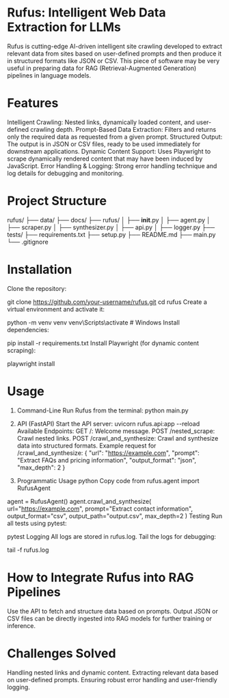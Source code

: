 # Rufus: Intelligent Web Data Extraction for LLMs
Rufus is cutting-edge AI-driven intelligent site crawling developed to extract relevant data from sites based on user-defined prompts and then produce it in structured formats like JSON or CSV. This piece of software may be very useful in preparing data for RAG (Retrieval-Augmented Generation) pipelines in language models.

# Features
Intelligent Crawling: Nested links, dynamically loaded content, and user-defined crawling depth.
Prompt-Based Data Extraction: Filters and returns only the required data as requested from a given prompt.
Structured Output: The output is in JSON or CSV files, ready to be used immediately for downstream applications.
Dynamic Content Support: Uses Playwright to scrape dynamically rendered content that may have been induced by JavaScript.
Error Handling & Logging: Strong error handling technique and log details for debugging and monitoring.

# Project Structure
rufus/
├── data/
├── docs/
├── rufus/
│   ├── __init__.py
│   ├── agent.py
│   ├── scraper.py
│   ├── synthesizer.py
│   ├── api.py
│   ├── logger.py
├── tests/
├── requirements.txt
├── setup.py
├── README.md
├── main.py
└── .gitignore

# Installation
Clone the repository:


git clone https://github.com/your-username/rufus.git
cd rufus
Create a virtual environment and activate it:


python -m venv venv
venv\Scripts\activate  # Windows
Install dependencies:


pip install -r requirements.txt
Install Playwright (for dynamic content scraping):


playwright install


# Usage
1. Command-Line
Run Rufus from the terminal:
python main.py

3. API (FastAPI)
Start the API server:
uvicorn rufus.api:app --reload
Available Endpoints:
GET /: Welcome message.
POST /nested_scrape: Crawl nested links.
POST /crawl_and_synthesize: Crawl and synthesize data into structured formats.
Example request for /crawl_and_synthesize:
{
  "url": "https://example.com",
  "prompt": "Extract FAQs and pricing information",
  "output_format": "json",
  "max_depth": 2
}
3. Programmatic Usage
python
Copy code
from rufus.agent import RufusAgent

agent = RufusAgent()
agent.crawl_and_synthesize(
    url="https://example.com",
    prompt="Extract contact information",
    output_format="csv",
    output_path="output.csv",
    max_depth=2
)
Testing
Run all tests using pytest:

pytest
Logging
All logs are stored in rufus.log. Tail the logs for debugging:

tail -f rufus.log

# How to Integrate Rufus into RAG Pipelines
Use the API to fetch and structure data based on prompts.
Output JSON or CSV files can be directly ingested into RAG models for further training or inference.

# Challenges Solved
Handling nested links and dynamic content.
Extracting relevant data based on user-defined prompts.
Ensuring robust error handling and user-friendly logging.


